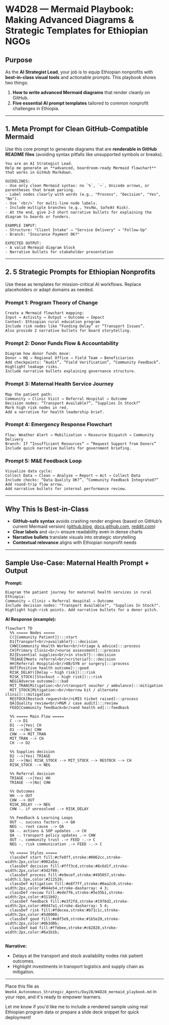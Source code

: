 #  W4D28 — Mermaid Playbook: Making Advanced Diagrams & Strategic Templates for Ethiopian NGOs

##  Purpose  
As the **AI Strategist Lead**, your job is to equip Ethiopian nonprofits with **best-in-class visual tools** and actionable prompts. This playbook shows two things:

1. **How to write advanced Mermaid diagrams** that render cleanly on GitHub.  
2. **Five essential AI prompt templates** tailored to common nonprofit challenges in Ethiopia.

---

## 1. Meta Prompt for Clean GitHub-Compatible Mermaid

Use this core prompt to generate diagrams that are **renderable in GitHub README files** (avoiding syntax pitfalls like unsupported symbols or breaks).

```text
You are an AI Strategist Lead.  
Help me generate an **advanced, boardroom-ready Mermaid flowchart** that works in GitHub Markdown.

GUIDELINES:
- Use only clean Mermaid syntax: no `%`, `~`, Unicode arrows, or parentheses that break parsing.
- Label nodes clearly with words (e.g., "Process", "Decision", "Yes", "No").
- Use `<br/>` for multi-line node labels.
- Include multiple branches (e.g., Yes⁄No, Safe⁄At Risk).
- At the end, give 2–3 short narrative bullets for explaining the diagram to boards or funders.

EXAMPLE INPUT:
- Structure: "Client Intake" → "Service Delivery" → "Follow-Up"  
- Branch: "Insurance Payment OK?"  

EXPECTED OUTPUT:
- A valid Mermaid diagram block
- Narrative bullets for stakeholder presentation
````

---

## 2. 5 Strategic Prompts for Ethiopian Nonprofits

Use these as templates for mission-critical AI workflows. Replace placeholders or adapt domains as needed.

### Prompt 1: Program Theory of Change

```text
Create a Mermaid flowchart mapping:
Input → Activity → Output → Outcome → Impact  
Context: Ethiopian rural education program  
Include risk nodes like “Funding Delay” or “Transport Issues”.  
Also provide 2 narrative bullets for board storytelling.
```

### Prompt 2: Donor Funds Flow & Accountability

```text
Diagram how donor funds move:
Donor → HQ → Regional Office → Field Team → Beneficiaries  
Add checkpoints: “Audit”, “Field Verification”, “Community Feedback”.  
Highlight leakage risks.  
Include narrative bullets explaining governance structure.
```

### Prompt 3: Maternal Health Service Journey

```text
Map the patient path:
Community → Clinic Visit → Referral Hospital → Outcome  
Decision nodes: “Transport Available?”, “Supplies In Stock?”  
Mark high risk nodes in red.  
Add a narrative for health leadership brief.
```

### Prompt 4: Emergency Response Flowchart

```text
Flow: Weather Alert → Mobilization → Resource Dispatch → Community Delivery  
Branch: If “Insufficient Resources” → “Request Support from Donors”  
Include quick narrative bullets for government briefing.
```

### Prompt 5: M\&E Feedback Loop

```text
Visualize data cycle:
Collect Data → Clean → Analyze → Report → Act → Collect Data  
Include checks: “Data Quality OK?”, “Community Feedback Integrated?”  
Add round-trip flow arrow.  
Add narrative bullets for internal performance review.
```

---

## Why This Is Best-in-Class

* **GitHub‑safe syntax** avoids crashing render engines (based on GitHub’s current Mermaid version) ([github.blog][1], [docs.github.com][2], [reddit.com][3])
* **Clear labels** and `<br/>` ensure readability even in dense charts
* **Narrative bullets** translate visuals into strategic storytelling
* **Contextual relevance** aligns with Ethiopian nonprofit needs

---

## Sample Use-Case: Maternal Health Prompt + Output

**Prompt:**

```
Diagram the patient journey for maternal health services in rural Ethiopia:
Community → Clinic → Referral Hospital → Outcome  
Include decision nodes: "Transport Available?", "Supplies In Stock?".  
Highlight high-risk points. Add narrative bullets for a donor pitch.
```

**AI Response (example):**

```mermaid
flowchart TD
  %% ===== Nodes =====
  C([Community Patient]):::start
  D1{Transport<br/>available?}:::decision
  CHW[Community Health Worker<br/>triage & advice]:::process
  CH[Primary Clinic<br/>nurse assessment]:::process
  D2{Essential supplies<br/>in stock?}:::decision
  TRIAGE{Meets referral<br/>criteria?}:::decision
  HH[Referral Hospital<br/>OB/GYN or surgery]:::process
  OUT[Positive health outcome]:::good
  RISK_DELAY([Delay — high risk]):::risk
  RISK_STOCK([Stockout — high risk]):::risk
  NEG[Adverse outcome]:::bad
  MIT_TRAN[Mitigation:<br/>transport voucher / ambulance]:::mitigation
  MIT_STOCK[Mitigation:<br/>borrow kit / alternate clinic]:::mitigation
  RESTOCK[Restock request<br/>LMIS ticket raised]:::process
  QA[Quality review<br/>M&M / case audit]:::review
  FEED[Community feedback<br/>and health ed]:::feedback

  %% ===== Main Flow =====
  C --> D1
  D1 -->|Yes| CH
  D1 -->|No| CHW
  CHW --> MIT_TRAN
  MIT_TRAN --> CH
  CH --> D2

  %% Supplies decision
  D2 -->|Yes| TRIAGE
  D2 -->|No| RISK_STOCK --> MIT_STOCK --> RESTOCK --> CH
  RISK_STOCK --> NEG

  %% Referral decision
  TRIAGE -->|Yes| HH
  TRIAGE -->|No| CHW

  %% Outcomes
  HH --> OUT
  CHW --> OUT
  RISK_DELAY --> NEG
  CHW -. if unresolved .-> RISK_DELAY

  %% Feedback & Learning Loops
  OUT -. success factors .-> QA
  NEG -. root cause .-> QA
  QA -. actions & SOP updates .-> CH
  QA -. transport policy updates .-> CHW
  OUT -. community trust .-> FEED -.-> C
  NEG -. risk communication .-> FEED -.-> C

  %% ===== Styles =====
  classDef start fill:#cfe8ff,stroke:#0062cc,stroke-width:2px,color:#002a5a;
  classDef decision fill:#fff3cd,stroke:#8c6d1f,stroke-width:2px,color:#3d2f00;
  classDef process fill:#e9ecef,stroke:#495057,stroke-width:1.5px,color:#212529;
  classDef mitigation fill:#e8f7ff,stroke:#0aa2c0,stroke-width:2px,color:#044e54,stroke-dasharray: 4 3;
  classDef review fill:#ede7f6,stroke:#5e35b1,stroke-width:2px,color:#311b92;
  classDef feedback fill:#e3f2fd,stroke:#1976d2,stroke-width:2px,color:#0d47a1,stroke-dasharray: 5 4;
  classDef risk fill:#fdecea,stroke:#b71c1c,stroke-width:2px,color:#5d0000;
  classDef good fill:#e8f5e9,stroke:#1b5e20,stroke-width:2px,color:#0b3d0b;
  classDef bad fill:#ffebee,stroke:#c62828,stroke-width:2px,color:#6a1b1b;


```

**Narrative:**

* Delays at the transport and stock availability nodes risk patient outcomes.
* Highlight investments in transport logistics and supply chain as mitigation.

---

Place this file as `Week4_Autonomous_Strategic_Agents/Day28/W4D28_mermaid_playbook.md` in your repo, and it's ready to empower learners.

Let me know if you'd like me to include a rendered sample using real Ethiopian program data or prepare a slide deck snippet for quick deployment!

[1]: https://github.blog/developer-skills/github/include-diagrams-markdown-files-mermaid/?utm_source=chatgpt.com "Include diagrams in your Markdown files with Mermaid"
[2]: https://docs.github.com/en/get-started/writing-on-github/working-with-advanced-formatting/creating-diagrams?utm_source=chatgpt.com "Creating Mermaid diagrams"
[3]: https://www.reddit.com/r/github/comments/100mbuh/mermaid_diagram_not_working/?utm_source=chatgpt.com "Mermaid diagram not working : r/github"
